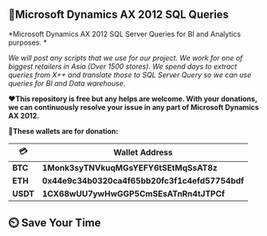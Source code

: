 ## :gem:Microsoft Dynamics AX 2012 SQL Queries
*Microsoft Dynamics AX 2012 SQL Server Queries for BI and Analytics purposes.  *

*We will post any scripts that we use for our project. We work for one of biggest retailers in Asia (Over 1500 stores). We spend days to extract queries from X++ and translate those to SQL Server Query so we can use queries for BI and Data warehouse.*

**:hearts:This repository is free but any helps are welcome. With your donations, we can continuously resolve your issue in any part of Microsoft Dynamics AX 2012.**

**:beers:These wallets are for donation:**

:credit_card: | Wallet Address
------------ | -------------
**BTC**| **1Monk3syTNVkuqMGsYEFY6tSEtMqSsAT8z**
**ETH**| **0x44e9c34b0320ca4f65bb20fc3f1c4efd57754bdf**
**USDT**| **1CX68wUU7ywHwGGP5CmSEsATnRn4tJTPCf**

## :timer_clock: Save Your Time

